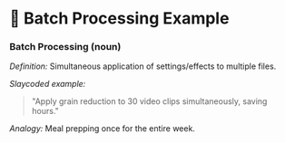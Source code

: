 # 🧹 Batch Processing Example

### Batch Processing (noun)
*Definition:* Simultaneous application of settings/effects to multiple files.

*Slaycoded example:*
> "Apply grain reduction to 30 video clips simultaneously, saving hours."

*Analogy:* Meal prepping once for the entire week.
